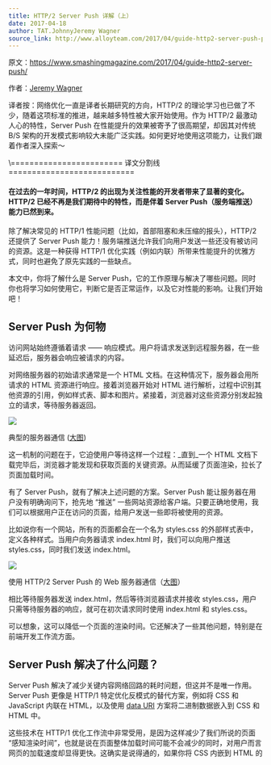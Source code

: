 ```yaml
---
title: HTTP/2 Server Push 详解（上）
date: 2017-04-18
author: TAT.JohnnyJeremy Wagner
source_link: http://www.alloyteam.com/2017/04/guide-http2-server-push-part1/
---
```


<!-- {% raw %} - for jekyll -->

原文：<https://www.smashingmagazine.com/2017/04/guide-http2-server-push/>

作者：[Jeremy Wagner](https://www.smashingmagazine.com/author/jeremywagner/ "Posts by Jeremy Wagner")

译者按：网络优化一直是译者长期研究的方向，HTTP/2 的理论学习也已做了不少，随着这项标准的推进，越来越多特性被大家开始使用。作为 HTTP/2 最激动人心的特性，Server Push 在性能提升的效果被寄予了很高期望，却因其对传统 B/S 架构的开发模式影响较大未能广泛实践。如何更好地使用这项能力，让我们跟着作者深入探索～

\\======================== 译文分割线 ===========================

#### 在过去的一年时间，HTTP/2 的出现为关注性能的开发者带来了显著的变化。HTTP/2 已经不再是我们期待中的特性，而是伴着 Server Push（服务端推送）能力已然到来。

除了解决常见的 HTTP/1 性能问题（比如，首部阻塞和未压缩的报头），HTTP/2 还提供了 Server Push 能力！服务端推送允许我们向用户发送一些还没有被访问的资源。这是一种获得 HTTP/1 优化实践（例如内联）所带来性能提升的优雅方式，同时也避免了原先实践的一些缺点。

本文中，你将了解什么是 Server Push，它的工作原理与解决了哪些问题。同时你也将学习如何使用它，判断它是否正常运作，以及它对性能的影响。让我们开始吧！

## Server Push 为何物

访问网站始终遵循着请求 —— 响应模式。用户将请求发送到远程服务器，在一些延迟后，服务器会响应被请求的内容。

对网络服务器的初始请求通常是一个 HTML 文档。在这种情况下，服务器会用所请求的 HTML 资源进行响应。接着浏览器开始对 HTML 进行解析，过程中识别其他资源的引用，例如样式表、脚本和图片。紧接着，浏览器对这些资源分别发起独立的请求，等待服务器返回。

![](http://www.alloyteam.com/wp-content/uploads/2017/04/normal-server-response.png)

典型的服务器通信 ([大图](http://provide.smashingmagazine.com/normal-server-response.svg))

这一机制的问题在于，它迫使用户等待这样一个过程：_直到_一个 HTML 文档下载完毕后，浏览器才能发现和获取页面的关键资源。从而延缓了页面渲染，拉长了页面加载时间。

有了 Server Push，就有了解决上述问题的方案。Server Push 能让服务器在用户没有明确询问下，抢先地 “推送” 一些网站资源给客户端。只要正确地使用，我们可以根据用户正在访问的页面，给用户发送一些即将被使用的资源。

比如说你有一个网站，所有的页面都会在一个名为 styles.css 的外部样式表中，定义各种样式。当用户向务器请求 index.html 时，我们可以向用户推送 styles.css，同时我们发送 index.html。

![](http://www.alloyteam.com/wp-content/uploads/2017/04/server-push-response.png)

使用 HTTP/2 Server Push 的 Web 服务器通信（[大图](http://provide.smashingmagazine.com/server-push-response.svg?_ga=1.90756190.591051418.1492446688)）

相比等待服务器发送 index.html，然后等待浏览器请求并接收 styles.css，用户只需等待服务器的响应，就可在初次请求同时使用 index.html 和 styles.css。

可以想象，这可以降低一个页面的渲染时间。它还解决了一些其他问题，特别是在前端开发工作流方面。

## Server Push 解决了什么问题？

Server Push 解决了减少关键内容网络回路的耗时问题，但这并不是唯一作用。Server Push 更像是 HTTP/1 特定优化反模式的替代方案，例如将 CSS 和 JavaScript 内联在 HTML，以及使用 [data URI](https://en.wikipedia.org/wiki/Data_URI_scheme) 方案将二进制数据嵌入到 CSS 和 HTML 中。

这些技术在 HTTP/1 优化工作流中非常受用，是因为这样减少了我们所说的页面 “感知渲染时间”，也就是说在页面整体加载时间可能不会减少的同时，对用户而言网页的加载速度却显得更快。这确实是说得通的，如果你将 CSS 内嵌到 HTML 的<style> 标签中，浏览器就可以无需等待外部资源的获取，而立即应用 HTML 中的样式。这种概念同样适用于内联脚本，以及使用 data URL 方式内联二进制数据。

![](http://www.alloyteam.com/wp-content/uploads/2017/04/inlined-content-unopt.png)

内联内容的服务器通信（[大图](http://provide.smashingmagazine.com/inlined-content-unopt.svg?_ga=1.44440544.591051418.1492446688)）

看起来是个不错的方案，对吧？在 HTTP/1 的时代确实如此，因为也没有别的选择。这么做实际上也留下了恶果，即内联的内容不能有效地被缓存。当样式、脚本资源以外链及模块形式引用，会更高效地进行缓存。当用户访问后续页面需要这些资源时，可以直接从缓存中获取，从而省去了额外的资源请求。

![](http://www.alloyteam.com/wp-content/uploads/2017/04/caching-unopt.png)

优化缓存行为（[大图](http://provide.smashingmagazine.com/caching-unopt.svg?_ga=1.115932098.591051418.1492446688)）

而当我们对内容进行内联时，它们是没有独立的缓存上下文的，而存在于所内联文档的上下文中。举个在 HTML 中内联 CSS 的例子，如果 HTML 的缓存策略，是每次访问都向服务器拉取最新的内容，那么内联的 CSS _总是_无法缓存其内容。即使把 HTML 进行缓存，但在后续访问的页面内，内联相同的 CSS 内容也是需要重复下载的。这还是比较宽松的缓存策略，实际情况中 HTML 仅有较短的缓存周期。内联是我们在 HTTP/1 优化方案中所做的权衡，它确实在用户第一次访问时非常有效，而往往第一印象是非常重要的。

这就是 Server Push 能解决的问题。当推送资源时，我们能获得与内联相同的性能提升，同时保持资源的外链形式，从而有独立的缓存策略。这里有个需要注意的问题，我们稍后再深入探讨。

我已经谈了很多_为什么_你该考虑使用 Server Push 的原因，也澄明了它能为用户和开发者所解决的问题。接下来让我告诉你_如何_去使用它。

## 如何使用 Server Push

使用 Server Push，_通常_会以下面的方式使用 Link 这个 HTTP 首部。

```css
Link: </css/styles.css>; rel=preload; as=style
```

注意我说的是通常，上面看到的实际是[预加载资源示意](https://w3c.github.io/preload)（resource hint）的实践。这是个区别于 Server Push 的独立优化方案，但大多数（并非全部）HTTP/2 的实现都将 preload 放进来 Link 首部。如果服务器或客户端选择不接受推送的资源，客户端仍可以根据指示提早获取资源。

首部中 as=style 部分是必选的，它能告知浏览器推送资源的类型。在这个例子中，我们使用 style 来指明推送的资源是一个样式表，你还可以设置[其他的内容类型](https://w3c.github.io/preload/#link-element-interface-extensions)。值得注意的是如果省略了 as 的值，会导致浏览器对推送资源下载_两次_，所以千万别忘了它。

现在知道推送资源的方法了，但具体要怎样设置 Link 首部呢？我们有两种方式：

-   Web 服务器配置（例如，Apache httpd.conf 或.htaccess）；
-   后端语言功能（例如 PHP 的 header 方法）。

### 使用服务器配置设置 Link 首部

下面是一个 Apache 配置（通过 httpd.conf 或.htaccess）的例子，作用是在请求 HTML 时推送样式资源。

    <FilesMatch "\.html$">
        Header set Link "</css/styles.css>; rel=preload; as=style"
    <FilesMatch>

这里我们使用了 FilesMatch 指令来匹配后缀为 “.html” 的文件请求。当一个请求匹配这个条件时，我们就往响应头里加入 Link 首部，并告知服务器推送位置在 /css/styles.css 的资源。

_边注_：Apache 的 HTTP/2 模块也可以使用 H2PushResource 指令启用资源推送。该指令的文档指出，这种方法能够早于 Link 首部方法启用推送。根据 Apache 安装时的不同设置，你也可能无法使用此功能。本文后面会给出 Link 首部方法的性能测试结果。

截至目前，Nginx 并不支持 HTTP/2 Server Push，目前的 changelog 中没有任何支持情况的记录。而随着 Nginx HTTP/2 实现的逐渐成熟，这种情况可能会发生变化。

### 使用后端代码设置 Link 首部

另一个设置 Link 首部的方法是使用服务器端语言。这在你无法修改或覆盖服务器配置时十分有效。下面是 PHP header 方法设置 Link 首部的例子：

```css
header("Link: </css/styles.css>; rel=preload; as=style");
```

如果你的应用程序部署在一个共享的托管环境中，并且修改服务器的配置不太现实，那么这个方法可能是最适合你的。你可以使用任何服务端语言设置这个首部。在真实使用前记得确保测试无误，以避免潜在的运行时错误。

### 多资源推送

目前看到的都是演示推送一个资源的例子，如果想一次推送更多资源呢？这么做也是很有道理的，对吧？毕竟页面不止是样式表组成的。下面来看推送多资源的例子：

```css
Link: </css/styles.css>; rel=preload; as=style, </js/scripts.js>; rel=preload; as=script, </img/logo.png>; rel=preload; as=image
```

当你想推送多个资源，只要用逗号把每个指令隔开就行了。因为资源示意是通过 Link 首部加入的，这种语法让我们可以把不同资源的推送指令合在一起。这还有个包括 preconnect 的混合推送指令示例：

```css
Link: </css/styles.css>; rel=preload; as=style, <https://fonts.gstatic.com>; rel=preconnect
```

多个 Link 首部也是同样合法的。下面是 Apache 给 HTML 配置多个 Link 首部的例子：

    <FilesMatch "\.html$">
        Header add Link "</css/styles.css>; rel=preload; as=style"
        Header add Link "</js/scripts.js>; rel=preload; as=script"
    <FilesMatch>

这种语法相比一长串逗号分隔的字符串更为方便，且达到的作用是相同的。唯一的缺点就是没那么紧凑，而且会多一点字节量的网络传输，但提供的便利是值得的。

现在知道了如何推送资源，在本文下半部分，我们继续看推送是否生效，且表现性能如何。


<!-- {% endraw %} - for jekyll -->